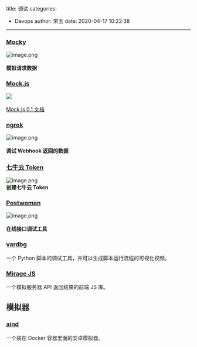 title: 调试
categories:
 - Devops
author: 宋玉
date: 2020-04-17 10:22:38
---

### [Mocky](https://www.mocky.io/)
![image.png](https://cdn.nlark.com/yuque/0/2020/png/394169/1582634928025-70ed27a5-f164-4120-9d22-e10026a8ecab.png#align=left&display=inline&height=761&margin=%5Bobject%20Object%5D&name=image.png&originHeight=1522&originWidth=2860&size=250621&status=done&style=none&width=1430)<br />
<br />**模拟请求数据**

### [Mock.js](http://mockjs.com/)
![](https://cdn.nlark.com/yuque/0/2020/png/394169/1583055009201-33516d4e-4f82-48f9-9d6d-c4f2b431ca14.png#align=left&display=inline&height=769&margin=%5Bobject%20Object%5D&originHeight=769&originWidth=1440&size=0&status=done&style=none&width=1440)<br />
<br />[Mock.js 0.1 文档](http://mockjs.com/0.1/)

### [ngrok](https://ngrok.com/)
![image.png](https://cdn.nlark.com/yuque/0/2020/png/394169/1582635047464-6ab424e7-9dd8-46b4-a1e7-12d31ce6bd79.png#align=left&display=inline&height=760&margin=%5Bobject%20Object%5D&name=image.png&originHeight=1520&originWidth=2864&size=324751&status=done&style=none&width=1432)<br />
<br />**调试 Webhook 返回的数据**

### [七牛云 Token](https://qntoken.ijemy.com/#?ref=support.qiniu.com)
![image.png](https://cdn.nlark.com/yuque/0/2020/png/394169/1582635252069-0007399b-8a85-4e1f-a5fa-df7f68fbcb99.png#align=left&display=inline&height=764&margin=%5Bobject%20Object%5D&name=image.png&originHeight=1528&originWidth=2874&size=175994&status=done&style=none&width=1437)<br />**创建七牛云 Token**

### [Postwoman](https://postwoman.io/)
![image.png](https://cdn.nlark.com/yuque/0/2020/png/394169/1582639371972-4be593a3-bd03-41e4-b826-ec11fdd62934.png#align=left&display=inline&height=760&margin=%5Bobject%20Object%5D&name=image.png&originHeight=1520&originWidth=2872&size=287799&status=done&style=none&width=1436)<br />
<br />**在线接口调试工具**

### [vardbg](https://github.com/CCExtractor/vardbg)
一个 Python 脚本的调试工具，并可以生成脚本运行流程的可视化视频。

### [Mirage JS](https://miragejs.com/)
一个模拟服务器 API 返回结果的前端 JS 库。

## 模拟器

### [aind](https://github.com/aind-containers/aind)
一个装在 Docker 容器里面的安卓模拟器。

